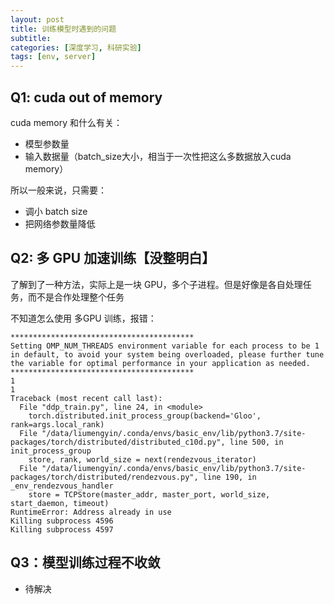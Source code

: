 ```yaml
---
layout: post
title: 训练模型时遇到的问题
subtitle: 
categories: [深度学习, 科研实验]
tags: [env, server]
---
```

## Q1: cuda out of memory

cuda memory 和什么有关：
- 模型参数量
- 输入数据量（batch_size大小，相当于一次性把这么多数据放入cuda memory）

所以一般来说，只需要：
- 调小 batch size
- 把网络参数量降低

## Q2: 多 GPU 加速训练【没整明白】

了解到了一种方法，实际上是一块 GPU，多个子进程。但是好像是各自处理任务，而不是合作处理整个任务

不知道怎么使用 多GPU 训练，报错：

```
*****************************************
Setting OMP_NUM_THREADS environment variable for each process to be 1 in default, to avoid your system being overloaded, please further tune the variable for optimal performance in your application as needed. 
*****************************************
1
1
Traceback (most recent call last):
  File "ddp_train.py", line 24, in <module>
    torch.distributed.init_process_group(backend='Gloo', rank=args.local_rank)
  File "/data/liumengyin/.conda/envs/basic_env/lib/python3.7/site-packages/torch/distributed/distributed_c10d.py", line 500, in init_process_group
    store, rank, world_size = next(rendezvous_iterator)
  File "/data/liumengyin/.conda/envs/basic_env/lib/python3.7/site-packages/torch/distributed/rendezvous.py", line 190, in _env_rendezvous_handler
    store = TCPStore(master_addr, master_port, world_size, start_daemon, timeout)
RuntimeError: Address already in use
Killing subprocess 4596
Killing subprocess 4597
```

## Q3：模型训练过程不收敛
* 待解决

